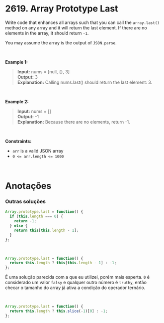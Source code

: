 # 2619. Array Prototype Last

Write code that enhances all arrays such that you can call the `array.last()` method on any array and it will return the last element. If there are no elements in the array, it should return `-1`.  

You may assume the array is the output of `JSON.parse`.  

<br>

**Example 1:**

> **Input:** nums = [null, {}, 3]  
> **Output:** 3  
> **Explanation:** Calling nums.last() should return the last element: 3.  

<br>

**Example 2:**

> **Input:** nums = []  
> **Output:** -1  
> **Explanation:** Because there are no elements, return -1.  

<br>

**Constraints:**

- `arr` is a valid JSON array  
- `0 <= arr.length <= 1000`  

<br>

# Anotações

### Outras soluções

```js
Array.prototype.last = function() {
  if (this.length === 0) {
    return -1;
  } else {
    return this[this.length - 1];
  }
};
```

<br>

```js
Array.prototype.last = function() {
  return this.length ? this[this.length - 1] : -1;
};
```

É uma solução parecida com a que eu utilizei, porém mais esperta. `0` é considerado um valor `falsy` e qualquer outro número é `truthy`, então checar o tamanho do array já ativa a condição do operador ternário.

<br>

```js
Array.prototype.last = function() {
  return this.length ? this.slice(-1)[0] : -1;
};
```